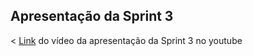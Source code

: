 ## Apresentação da Sprint 3

< [Link](https://youtu.be/xrZybTZ_iy0) do vídeo da apresentação da Sprint 3 no youtube 
